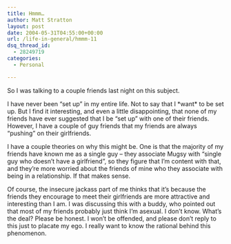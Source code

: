 ```yaml
---
title: Hmmm…
author: Matt Stratton
layout: post
date: 2004-05-31T04:55:00+00:00
url: /life-in-general/hmmm-11
dsq_thread_id:
  - 28249719
categories:
  - Personal

---
```

So I was talking to a couple friends last night on this subject.

I have never been &#8220;set up&#8221; in my entire life. Not to say that I \*want\* to be set up. But I find it interesting, and even a little disappointing, that none of my friends have ever suggested that I be &#8220;set up&#8221; with one of their friends. However, I have a couple of guy friends that my friends are always &#8220;pushing&#8221; on their girlfriends.

I have a couple theories on why this might be. One is that the majority of my friends have known me as a single guy &#8211; they associate Mugsy with &#8220;single guy who doesn&#8217;t have a girlfriend&#8221;, so they figure that I&#8217;m content with that, and they&#8217;re more worried about the friends of mine who they associate with being in a relationship. If that makes sense.

Of course, the insecure jackass part of me thinks that it&#8217;s because the friends they encourage to meet their girlfriends are more attractive and interesting than I am. I was discussing this with a buddy, who pointed out that most of my friends probably just think I&#8217;m asexual. I don&#8217;t know. What&#8217;s the deal? Please be honest. I won&#8217;t be offended, and please don&#8217;t reply to this just to placate my ego. I really want to know the rational behind this phenomenon.